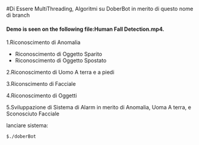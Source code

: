 #Di Essere MultiThreading, Algoritmi su DoberBot in merito di questo nome di branch


#### Demo is seen on the following file:Human Fall Detection.mp4.
1.Riconoscimento di Anomalia 
  - Riconoscimento di Oggetto Sparito
  - Riconoscimento di Oggetto Spostato   

2.Riconoscimento di Uomo A terra e a piedi

3.Riconscimento di Facciale

4.Riconoscimento di Oggetti

5.Sviluppazione di Sistema di Alarm in merito di Anomalia, Uoma A terra, e Sconosciuto Facciale

lanciare sistema:
```
$./doberBot
```
